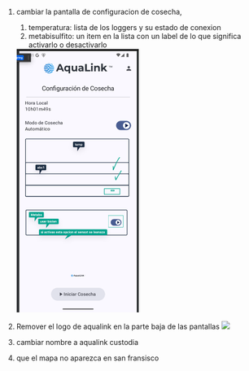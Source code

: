 1. cambiar la pantalla de configuracion de cosecha, 
	1. temperatura: lista de los loggers y su estado de conexion
	2. metabisulfito: un item en la lista con un label de lo que significa activarlo o desactivarlo
	<img src="Pasted image 20250708090418.png" style="width:50%"/>
	
	
2. Remover el logo de aqualink en la parte baja de las pantallas
	<img src="Pasted image 20250708092926.png" style="width:50%"/>
3. cambiar nombre a aqualink custodia
4. que el mapa no aparezca en san fransisco